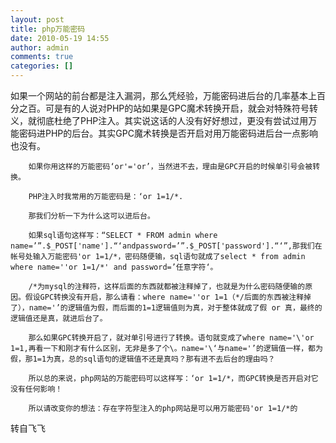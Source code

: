 ```yaml
---
layout: post
title: php万能密码
date: 2010-05-19 14:55
author: admin
comments: true
categories: []
---
```

如果一个网站的前台都是注入漏洞，那么凭经验，万能密码进后台的几率基本上百分之百。可是有的人说对PHP的站如果是GPC魔术转换开启，就会对特殊符号转义，就彻底杜绝了PHP注入。其实说这话的人没有好好想过，更没有尝试过用万能密码进PHP的后台。其实GPC魔术转换是否开启对用万能密码进后台一点影响也没有。

        如果你用这样的万能密码‘or'='or’，当然进不去，理由是GPC开启的时候单引号会被转换。

        PHP注入时我常用的万能密码是：‘or 1=1/*.

        那我们分析一下为什么这可以进后台。

        如果sql语句这样写：“SELECT * FROM admin where name=’”.$_POST['name'].“‘andpassword=’”.$_POST['password'].“‘”,那我们在帐号处输入万能密码'or 1=1/*，密码随便输，sql语句就成了select * from admin where name=''or 1=1/*' and password=’任意字符‘。

        /*为mysql的注释符，这样后面的东西就都被注释掉了，也就是为什么密码随便输的原因。假设GPC转换没有开启，那么请看：where name=''or 1=1（*/后面的东西被注释掉了），name='’的逻辑值为假，而后面的1=1逻辑值则为真，对于整体就成了假 or 真，最终的逻辑值还是真，就进后台了。

        那么如果GPC转换开启了，就对单引号进行了转换。语句就变成了where name='\'or 1=1,再看一下和刚才有什么区别，无非是多了个\。name='\‘与name='’的逻辑值一样，都为假，那1=1为真，总的sql语句的逻辑值不还是真吗？那有进不去后台的理由吗？
    
        所以总的来说，php网站的万能密码可以这样写：‘or 1=1/*，而GPC转换是否开启对它没有任何影响！

        所以请改变你的想法：存在字符型注入的php网站是可以用万能密码'or 1=1/*的
转自飞飞
